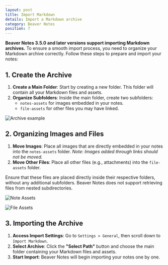 ```yaml
---
layout: post
title: Import Markdown
details: Import a Markdown archive
category: Beaver Notes
position: 7
---
```


**Beaver Notes 3.5.0 and later versions support importing Markdown archives.** To ensure a smooth import process, you need to organize your Markdown archive correctly. Follow these steps to prepare and import your notes:

## 1. Create the Archive

1. **Create a Main Folder**: Start by creating a new folder. This folder will contain all your Markdown files and assets.
2. **Organize Subfolders**: Inside the main folder, create two subfolders:
   - `notes-assets` for images embedded in your notes.
   - `file-assets` for other files you may have linked.

![Archive example]({{base.url}}/assets/img/docs/import-md/archive-example.png)  

## 2. Organizing Images and Files

1. **Move Images**: Place all images that are directly embedded in your notes into the `notes-assets` folder. *Note: Images added through links should not be moved.*
2. **Move Other Files**: Place all other files (e.g., attachments) into the `file-assets` folder.

Ensure that these files are placed directly inside their respective folders, without any additional subfolders. Beaver Notes does not support retrieving files from nested subdirectories.

![Note Assets]({{base.url}}/assets/img/docs/import-md/notes-assets.png)  

![File Assets]({{base.url}}/assets/img/docs/import-md/file-assets.png)  

## 3. Importing the Archive

1. **Access Import Settings**: Go to `Settings > General`, then scroll down to `Import Markdown`.
2. **Select Archive**: Click the **"Select Path"** button and choose the main folder containing your Markdown files and assets.
3. **Start Import**: Beaver Notes will begin importing your notes one by one.